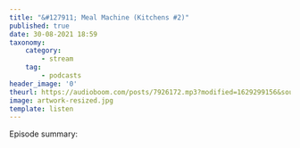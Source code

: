 ```yaml
---
title: "&#127911; Meal Machine (Kitchens #2)"
published: true
date: 30-08-2021 18:59
taxonomy:
    category:
        - stream
    tag:
        - podcasts
header_image: '0'
theurl: https://audioboom.com/posts/7926172.mp3?modified=1629299156&source=rss&stitched=1
image: artwork-resized.jpg
template: listen
--- 
```

Episode summary: 
